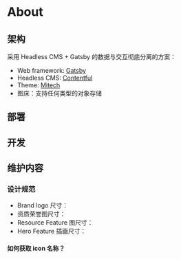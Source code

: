 # About

## 架构

采用 Headless CMS + Gatsby 的数据与交互彻底分离的方案：

* Web framework: [Gatsby](https://www.gatsbyjs.com/)
* Headless CMS: [Contentful](https://www.contentful.com/)
* Theme: [Mitech](https://themeforest.net/item/mitech-it-solutions-and-services-company-react-gatsby-template/25766950)
* 图床：支持任何类型的对象存储

## 部署



## 开发

## 维护内容

### 设计规范

* Brand logo 尺寸：
* 资质荣誉图尺寸：
* Resource Feature 图尺寸：
* Hero Feature 插画尺寸：

#### 如何获取 icon 名称？
